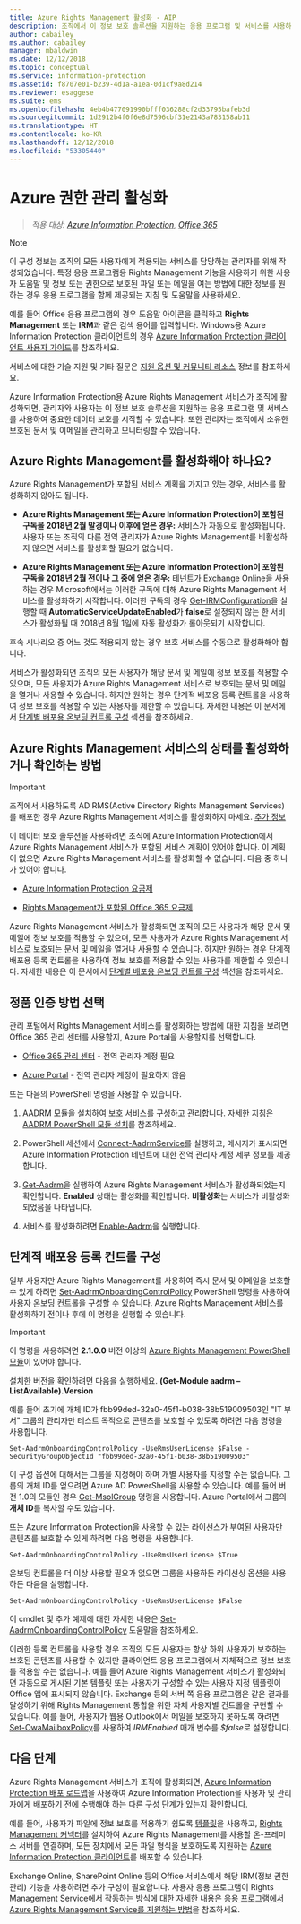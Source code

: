 ```yaml
---
title: Azure Rights Management 활성화 - AIP
description: 조직에서 이 정보 보호 솔루션을 지원하는 응용 프로그램 및 서비스를 사용하여 문서 및 전자 메일 보호를 시작할 수 있도록 하려면 Azure Rights Management 서비스를 활성화해야 합니다.
author: cabailey
ms.author: cabailey
manager: mbaldwin
ms.date: 12/12/2018
ms.topic: conceptual
ms.service: information-protection
ms.assetid: f8707e01-b239-4d1a-a1ea-0d1cf9a8d214
ms.reviewer: esaggese
ms.suite: ems
ms.openlocfilehash: 4eb4b477091990bfff036288cf2d33795bafeb3d
ms.sourcegitcommit: 1d2912b4f0f6e8d7596cbf31e2143a783158ab11
ms.translationtype: HT
ms.contentlocale: ko-KR
ms.lasthandoff: 12/12/2018
ms.locfileid: "53305440"
---
```

# <a name="activating-azure-rights-management"></a>Azure 권한 관리 활성화

>*적용 대상: [Azure Information Protection](https://azure.microsoft.com/pricing/details/information-protection), [Office 365](https://download.microsoft.com/download/E/C/F/ECF42E71-4EC0-48FF-AA00-577AC14D5B5C/Azure_Information_Protection_licensing_datasheet_EN-US.pdf)*

> [!NOTE]
> 이 구성 정보는 조직의 모든 사용자에게 적용되는 서비스를 담당하는 관리자를 위해 작성되었습니다. 특정 응용 프로그램용 Rights Management 기능을 사용하기 위한 사용자 도움말 및 정보 또는 권한으로 보호된 파일 또는 메일을 여는 방법에 대한 정보를 원하는 경우 응용 프로그램을 함께 제공되는 지침 및 도움말을 사용하세요.
>
> 예를 들어 Office 응용 프로그램의 경우 도움말 아이콘을 클릭하고 **Rights Management** 또는 **IRM**과 같은 검색 용어를 입력합니다. Windows용 Azure Information Protection 클라이언트의 경우 [Azure Information Protection 클라이언트 사용자 가이드](./rms-client/client-user-guide.md)를 참조하세요.
>
> 서비스에 대한 기술 지원 및 기타 질문은 [지원 옵션 및 커뮤니티 리소스](information-support.md#support-options-and-community-resources) 정보를 참조하세요.

Azure Information Protection용 Azure Rights Management 서비스가 조직에 활성화되면, 관리자와 사용자는 이 정보 보호 솔루션을 지원하는 응용 프로그램 및 서비스를 사용하여 중요한 데이터 보호를 시작할 수 있습니다. 또한 관리자는 조직에서 소유한 보호된 문서 및 이메일을 관리하고 모니터링할 수 있습니다. 


## <a name="do-you-need-to-activate-azure-rights-management"></a>Azure Rights Management를 활성화해야 하나요?

Azure Rights Management가 포함된 서비스 계획을 가지고 있는 경우, 서비스를 활성화하지 않아도 됩니다.

- **Azure Rights Management 또는 Azure Information Protection이 포함된 구독을 2018년 2월 말경이나 이후에 얻은 경우:** 서비스가 자동으로 활성화됩니다. 사용자 또는 조직의 다른 전역 관리자가 Azure Rights Management를 비활성하지 않으면 서비스를 활성화할 필요가 없습니다.

- **Azure Rights Management 또는 Azure Information Protection이 포함된 구독을 2018년 2월 전이나 그 중에 얻은 경우:** 테넌트가 Exchange Online을 사용하는 경우 Microsoft에서는 이러한 구독에 대해 Azure Rights Management 서비스를 활성화하기 시작합니다. 이러한 구독의 경우 [Get-IRMConfiguration](/powershell/module/exchange/encryption-and-certificates/get-irmconfiguration?view=exchange-ps)을 실행할 때 **AutomaticServiceUpdateEnabled**가 **false**로 설정되지 않는 한 서비스가 활성화될 때 2018년 8월 1일에 자동 활성화가 롤아웃되기 시작합니다. 

후속 시나리오 중 어느 것도 적용되지 않는 경우 보호 서비스를 수동으로 활성화해야 합니다. 

서비스가 활성화되면 조직의 모든 사용자가 해당 문서 및 메일에 정보 보호를 적용할 수 있으며, 모든 사용자가 Azure Rights Management 서비스로 보호되는 문서 및 메일을 열거나 사용할 수 있습니다. 하지만 원하는 경우 단계적 배포용 등록 컨트롤을 사용하여 정보 보호를 적용할 수 있는 사용자를 제한할 수 있습니다. 자세한 내용은 이 문서에서 [단계별 배포용 온보딩 컨트롤 구성](#configuring-onboarding-controls-for-a-phased-deployment) 섹션을 참조하세요.

## <a name="how-to-activate-or-confirm-the-status-of-the-azure-rights-management-service"></a>Azure Rights Management 서비스의 상태를 활성화하거나 확인하는 방법 

> [!IMPORTANT]
> 조직에서 사용하도록 AD RMS(Active Directory Rights Management Services)를 배포한 경우 Azure Rights Management 서비스를 활성화하지 마세요. [추가 정보](prepare-environment-adrms.md)

이 데이터 보호 솔루션을 사용하려면 조직에 Azure Information Protection에서 Azure Rights Management 서비스가 포함된 서비스 계획이 있어야 합니다. 이 계획이 없으면 Azure Rights Management 서비스를 활성화할 수 없습니다. 다음 중 하나가 있어야 합니다.

- [Azure Information Protection 요금제](https://www.microsoft.com/cloud-platform/azure-information-protection-pricing) 

- [Rights Management가 포함된 Office 365 요금제](https://download.microsoft.com/download/E/C/F/ECF42E71-4EC0-48FF-AA00-577AC14D5B5C/Azure_Information_Protection_licensing_datasheet_EN-US.pdf).

Azure Rights Management 서비스가 활성화되면 조직의 모든 사용자가 해당 문서 및 메일에 정보 보호를 적용할 수 있으며, 모든 사용자가 Azure Rights Management 서비스로 보호되는 문서 및 메일을 열거나 사용할 수 있습니다. 하지만 원하는 경우 단계적 배포용 등록 컨트롤을 사용하여 정보 보호를 적용할 수 있는 사용자를 제한할 수 있습니다. 자세한 내용은 이 문서에서 [단계별 배포용 온보딩 컨트롤 구성](#configuring-onboarding-controls-for-a-phased-deployment) 섹션을 참조하세요.

## <a name="choosing-your-activation-method"></a>정품 인증 방법 선택

관리 포털에서 Rights Management 서비스를 활성화하는 방법에 대한 지침을 보려면 Office 365 관리 센터를 사용할지, Azure Portal을 사용할지를 선택합니다.

- [Office 365 관리 센터](activate-office365.md) - 전역 관리자 계정 필요

- [Azure Portal](activate-azure.md) - 전역 관리자 계정이 필요하지 않음

또는 다음의 PowerShell 명령을 사용할 수 있습니다.

1. AADRM 모듈을 설치하여 보호 서비스를 구성하고 관리합니다. 자세한 지침은 [AADRM PowerShell 모듈 설치](install-powershell.md)를 참조하세요.

2. PowerShell 세션에서 [Connect-AadrmService](/powershell/module/aadrm/connect-aadrmservice)를 실행하고, 메시지가 표시되면 Azure Information Protection 테넌트에 대한 전역 관리자 계정 세부 정보를 제공합니다.

3. [Get-Aadrm](/powershell/aadrm/vlatest/get-aadrm)을 실행하여 Azure Rights Management 서비스가 활성화되었는지 확인합니다. **Enabled** 상태는 활성화를 확인합니다. **비활성화**는 서비스가 비활성화되었음을 나타냅니다.

4. 서비스를 활성화하려면 [Enable-Aadrm](/powershell/aadrm/vlatest/enable-aadrm)을 실행합니다.

## <a name="configuring-onboarding-controls-for-a-phased-deployment"></a>단계적 배포용 등록 컨트롤 구성
일부 사용자만 Azure Rights Management를 사용하여 즉시 문서 및 이메일을 보호할 수 있게 하려면 [Set-AadrmOnboardingControlPolicy](/powershell/module/aadrm/set-aadrmonboardingcontrolpolicy) PowerShell 명령을 사용하여 사용자 온보딩 컨트롤을 구성할 수 있습니다. Azure Rights Management 서비스를 활성화하기 전이나 후에 이 명령을 실행할 수 있습니다.

> [!IMPORTANT]
> 이 명령을 사용하려면 **2.1.0.0** 버전 이상의 [Azure Rights Management PowerShell 모듈](https://www.powershellgallery.com/packages/AADRM)이 있어야 합니다.
>
> 설치한 버전을 확인하려면 다음을 실행하세요. **(Get-Module aadrm –ListAvailable).Version**

예를 들어 초기에 개체 ID가 fbb99ded-32a0-45f1-b038-38b519009503인 "IT 부서" 그룹의 관리자만 테스트 목적으로 콘텐츠를 보호할 수 있도록 하려면 다음 명령을 사용합니다.

```
Set-AadrmOnboardingControlPolicy -UseRmsUserLicense $False -SecurityGroupObjectId "fbb99ded-32a0-45f1-b038-38b519009503"
```

이 구성 옵션에 대해서는 그룹을 지정해야 하며 개별 사용자를 지정할 수는 없습니다. 그룹의 개체 ID를 얻으려면 Azure AD PowerShell을 사용할 수 있습니다. 예를 들어 버전 1.0의 모듈인 경우 [Get-MsolGroup](/powershell/msonline/v1/get-msolgroup) 명령을 사용합니다. Azure Portal에서 그룹의 **개체 ID**를 복사할 수도 있습니다.

또는 Azure Information Protection을 사용할 수 있는 라이선스가 부여된 사용자만 콘텐츠를 보호할 수 있게 하려면 다음 명령을 사용합니다.

```
Set-AadrmOnboardingControlPolicy -UseRmsUserLicense $True
```

온보딩 컨트롤을 더 이상 사용할 필요가 없으면 그룹을 사용하든 라이선싱 옵션을 사용하든 다음을 실행합니다.

```
Set-AadrmOnboardingControlPolicy -UseRmsUserLicense $False
```

이 cmdlet 및 추가 예제에 대한 자세한 내용은 [Set-AadrmOnboardingControlPolicy](/powershell/aadrm/vlatest/set-aadrmonboardingcontrolpolicy) 도움말을 참조하세요.

이러한 등록 컨트롤을 사용할 경우 조직의 모든 사용자는 항상 하위 사용자가 보호하는 보호된 콘텐츠를 사용할 수 있지만 클라이언트 응용 프로그램에서 자체적으로 정보 보호를 적용할 수는 없습니다. 예를 들어 Azure Rights Management 서비스가 활성화되면 자동으로 게시된 기본 템플릿 또는 사용자가 구성할 수 있는 사용자 지정 템플릿이 Office 앱에 표시되지 않습니다. Exchange 등의 서버 쪽 응용 프로그램은 같은 결과를 달성하기 위해 Rights Management 통합을 위한 자체 사용자별 컨트롤을 구현할 수 있습니다. 예를 들어, 사용자가 웹용 Outlook에서 메일을 보호하지 못하도록 하려면 [Set-OwaMailboxPolicy](/powershell/module/exchange/client-access/set-owamailboxpolicy?view=exchange-ps)를 사용하여 *IRMEnabled* 매개 변수를 *$false*로 설정합니다.


## <a name="next-steps"></a>다음 단계
Azure Rights Management 서비스가 조직에 활성화되면, [Azure Information Protection 배포 로드맵](deployment-roadmap.md)을 사용하여 Azure Information Protection을 사용자 및 관리자에게 배포하기 전에 수행해야 하는 다른 구성 단계가 있는지 확인합니다. 

예를 들어, 사용자가 파일에 정보 보호를 적용하기 쉽도록 [템플릿](configure-policy-templates.md)을 사용하고, [Rights Management 커넥터](deploy-rms-connector.md)를 설치하여 Azure Rights Management를 사용할 온-프레미스 서버를 연결하며, 모든 장치에서 모든 파일 형식을 보호하도록 지원하는 [Azure Information Protection 클라이언트](./rms-client/aip-client.md)를 배포할 수 있습니다. 

Exchange Online, SharePoint Online 등의 Office 서비스에서 해당 IRM(정보 권한 관리) 기능을 사용하려면 추가 구성이 필요합니다. 사용자 응용 프로그램이 Rights Management Service에서 작동하는 방식에 대한 자세한 내용은 [응용 프로그램에서 Azure Rights Management Service를 지원하는 방법](applications-support.md)을 참조하세요.


